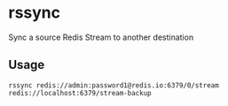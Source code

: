 # rssync

Sync a source Redis Stream to another destination


## Usage

```
rssync redis://admin:password1@redis.io:6379/0/stream redis://localhost:6379/stream-backup
```
